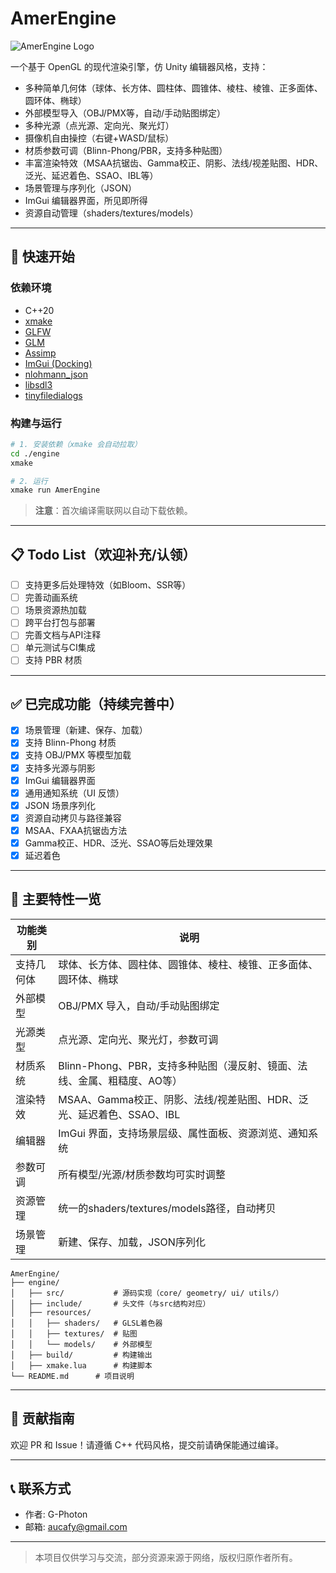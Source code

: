 # AmerEngine

![AmerEngine Logo](https://img.shields.io/badge/OpenGL-Engine-blue.svg)


一个基于 OpenGL 的现代渲染引擎，仿 Unity 编辑器风格，支持：
- 多种简单几何体（球体、长方体、圆柱体、圆锥体、棱柱、棱锥、正多面体、圆环体、椭球）
- 外部模型导入（OBJ/PMX等，自动/手动贴图绑定）
- 多种光源（点光源、定向光、聚光灯）
- 摄像机自由操控（右键+WASD/鼠标）
- 材质参数可调（Blinn-Phong/PBR，支持多种贴图）
- 丰富渲染特效（MSAA抗锯齿、Gamma校正、阴影、法线/视差贴图、HDR、泛光、延迟着色、SSAO、IBL等）
- 场景管理与序列化（JSON）
- ImGui 编辑器界面，所见即所得
- 资源自动管理（shaders/textures/models）

---

## 🚀 快速开始

### 依赖环境
- C++20
- [xmake](https://xmake.io/)
- [GLFW](https://www.glfw.org/)
- [GLM](https://github.com/g-truc/glm)
- [Assimp](https://github.com/assimp/assimp)
- [ImGui (Docking)](https://github.com/ocornut/imgui)
- [nlohmann_json](https://github.com/nlohmann/json)
- [libsdl3](https://github.com/libsdl-org/SDL)
- [tinyfiledialogs](https://sourceforge.net/projects/tinyfiledialogs/)

### 构建与运行
```sh
# 1. 安装依赖（xmake 会自动拉取）
cd ./engine
xmake

# 2. 运行
xmake run AmerEngine
```

> **注意**：首次编译需联网以自动下载依赖。

---

## 📋 Todo List（欢迎补充/认领）
- [ ] 支持更多后处理特效（如Bloom、SSR等）
- [ ] 完善动画系统
- [ ] 场景资源热加载
- [ ] 跨平台打包与部署
- [ ] 完善文档与API注释
- [ ] 单元测试与CI集成
- [ ] 支持 PBR 材质

---

## ✅ 已完成功能（持续完善中）
- [x] 场景管理（新建、保存、加载）
- [x] 支持 Blinn-Phong 材质
- [x] 支持 OBJ/PMX 等模型加载
- [x] 支持多光源与阴影
- [x] ImGui 编辑器界面
- [x] 通用通知系统（UI 反馈）
- [x] JSON 场景序列化
- [x] 资源自动拷贝与路径兼容
- [x] MSAA、FXAA抗锯齿方法
- [x] Gamma校正、HDR、泛光、SSAO等后处理效果
- [x] 延迟着色

---

## 🌟 主要特性一览

| 功能类别 | 说明 |
|---|---|
| 支持几何体 | 球体、长方体、圆柱体、圆锥体、棱柱、棱锥、正多面体、圆环体、椭球 |
| 外部模型 | OBJ/PMX 导入，自动/手动贴图绑定 |
| 光源类型 | 点光源、定向光、聚光灯，参数可调 |
| 材质系统 | Blinn-Phong、PBR，支持多种贴图（漫反射、镜面、法线、金属、粗糙度、AO等） |
| 渲染特效 | MSAA、Gamma校正、阴影、法线/视差贴图、HDR、泛光、延迟着色、SSAO、IBL |
| 编辑器 | ImGui 界面，支持场景层级、属性面板、资源浏览、通知系统 |
| 参数可调 | 所有模型/光源/材质参数均可实时调整 |
| 资源管理 | 统一的shaders/textures/models路径，自动拷贝 |
| 场景管理 | 新建、保存、加载，JSON序列化 |

```
AmerEngine/
├── engine/
│   ├── src/           # 源码实现（core/ geometry/ ui/ utils/）
│   ├── include/       # 头文件（与src结构对应）
│   ├── resources/
│   │   ├── shaders/   # GLSL着色器
│   │   ├── textures/  # 贴图
│   │   └── models/    # 外部模型
│   ├── build/         # 构建输出
│   ├── xmake.lua      # 构建脚本
└── README.md      # 项目说明
```

---

## 📝 贡献指南
欢迎 PR 和 Issue！请遵循 C++ 代码风格，提交前请确保能通过编译。

---

## 📞 联系方式
- 作者: G-Photon
- 邮箱: aucafy@gmail.com

---

> 本项目仅供学习与交流，部分资源来源于网络，版权归原作者所有。
